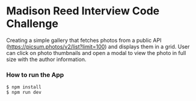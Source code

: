 # Madison Reed Interview Code Challenge

Creating a simple gallery that fetches photos from a public API (https://picsum.photos/v2/list?limit=100) and displays them in a grid.
User can click on photo thumbnails and open a modal to view the photo in full size with the author information.

### How to run the App

```
$ npm install
$ npm run dev
```